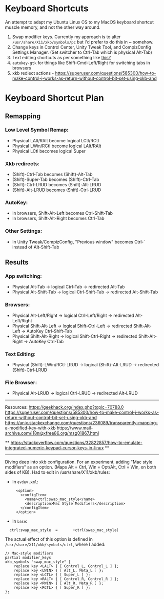 # Keyboard Shortcuts
An attempt to adapt my Ubuntu Linux OS to my MacOS keyboard shortcut muscle memory, and not the other way around.

1. Swap modifier keys. Currently my approach is to alter `/usr/share/X11/xkb/symbols/pc` but I'd prefer to do this in ~ somehow.
2. Change keys in Control Center, Unity Tweak Tool, and CompizConfig Settings Manager. (Set switcher to Ctrl-Tab which is physical Alt-Tab)
3. Text editing shortcuts as per something like [this?](http://www.linuxproblem.org/art_17.html)
4. `autokey-gtk` for things like Shift-Cmd-Left/Right for switching tabs in browsers
5. xkb rediect actions - https://superuser.com/questions/585300/how-to-make-control-j-works-as-return-without-control-bit-set-using-xkb-and

# Keyboard Shortcut Plan

## Remapping

### Low Level Symbol Remap:
- Physical LAlt/RAlt become logical LCtl/RCtl
- Physical LWin/RCtl become logical LAlt/RAlt
- Physical LCtl becomes logical Super

### Xkb redirects:
- (Shift)-Ctrl-Tab becomes (Shift)-Alt-Tab
- (Shift)-Super-Tab becomes (Shift)-Ctrl-Tab
- (Shift)-Ctrl-LRUD becomes (Shift)-Alt-LRUD
- (Shift)-Alt-LRUD becomes (Shift)-Ctrl-LRUD

### AutoKey:
- In browsers, Shift-Alt-Left becomes Ctrl-Shift-Tab
- In browsers, Shift-Alt-Right becomes Ctrl-Tab

### Other Settings:
- In Unity Tweak/CompizConfig, "Previous window" becomes Ctrl-\` instead of Alt-Shift-Tab

## Results

### App switching:
- Physical Alt-Tab -> logical Ctrl-Tab -> redirected Alt-Tab
- Physical Alt-Shift-Tab -> logical Ctrl-Shift-Tab -> redirected Alt-Shift-Tab

### Browsers:
- Physical Alt-Left/Right -> logical Ctrl-Left/Right -> redirected Alt-Left/Right
- Physical Shift-Alt-Left -> logical Shift-Ctrl-Left -> redirected Shift-Alt-Left -> AutoKey Ctrl-Shift-Tab
- Physical Shift-Alt-Right -> logical Shift-Ctrl-Right -> redirected Shift-Alt-Right -> AutoKey Ctrl-Tab

### Text Editing:
- Physical (Shift)-LWin/RCtl-LRUD -> logical (Shift)-Alt-LRUD -> redirected (Shift)-Ctrl-LRUD

### File Browser:
- Physical Alt-LRUD -> logical Ctrl-LRUD -> redirected Alt-LRUD

-------

Resources:
https://geekhack.org/index.php?topic=70788.0
https://superuser.com/questions/585300/how-to-make-control-j-works-as-return-without-control-bit-set-using-xkb-and
https://unix.stackexchange.com/questions/236089/transparently-mapping-a-modified-key-with-xkb
https://www.mail-archive.com/i18n@xfree86.org/msg01867.html

** https://stackoverflow.com/questions/32822857/how-to-emulate-integrated-numeric-keypad-cursor-keys-in-linux **

--------
Diving deep into xkb configuration. For an experiment, adding "Mac style modifiers" as an option. (Maps Alt = Ctrl, Win = Opt/Alt, Ctrl = Win, on both sides of KB). Had to edit in /usr/share/X11/xkb/rules:

- In `evdev.xml`:
```
     <option>
       <configItem>
         <name>ctrl:swap_mac_style</name>
         <description>Mac Style Modifiers</description>
       </configItem>
     </option>
```
- In `base`:
```
  ctrl:swap_mac_style  =       +ctrl(swap_mac_style)
```

The actual effect of this option is defined in `/usr/share/X11/xkb/symbols/ctrl`, where I added:
```
// Mac-style modifiers
partial modifier_keys
xkb_symbols "swap_mac_style" {
    replace key <LALT> { [ Control_L, Control_L ] };
    replace key <LWIN> { [ Alt_L, Meta_L ] };
    replace key <LCTL> { [ Super_L ] };
    replace key <RALT> { [ Control_R, Control_R ] };
    replace key <RWIN> { [ Alt_R, Meta_R ] };
    replace key <RCTL> { [ Super_R ] };
};
```
